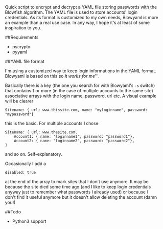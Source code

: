 Quick script to encrypt and decrypt a YAML file storing passwords with the 
Blowfish algorithm. The YAML file is used to store accounts' login credentials.
As its format is customized to my own needs, Blowyaml is more an example than a 
real use case. In any way, I hope it's at least of some inspiration to you.

##Requirements

* pycrypto
* pyyaml

##YAML file format

I'm using a customized way to keep login informations in the YAML format. 
Blowyaml is based on this so _it works for me_™.

Basically there is a key (the one you search for with Blowyaml's `-s` switch) 
that contains 1 or more (in the case of multiple accounts to the same site) 
associative arrays with the login name, password, url etc. A visual example will 
be clearer

	Sitename: { url: www.thissite.com, name: "myloginname", password: "mypassword"}

this is the basic. For multiple accounts I chose

	Sitename: { url: www.thesite.com,
		Account1: { name: "loginname1", password: "password1"},
		Account2: { name: "loginname2", password: "password2"},
	}

and so on. Self-explanatory.

Occasionally I add a

	disabled: true

at the end of the array to mark sites that I don't use anymore. It may be 
because the site died some time ago (and I like to keep login credentials anyway 
just to remember what passwords I already used) or because I don't find it 
useful anymore but it doesn't allow deleting the account (damn you!)

##Todo

* Python3 support
